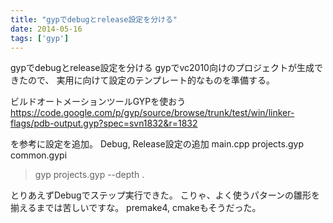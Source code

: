 ```yaml
---
title: "gypでdebugとrelease設定を分ける"
date: 2014-05-16
tags: ['gyp']
---
```


gypでdebugとrelease設定を分ける
gypでvc2010向けのプロジェクトが生成できたので、
実用に向けて設定のテンプレート的なものを準備する。

ビルドオートメーションツールGYPを使おう
https://code.google.com/p/gyp/source/browse/trunk/test/win/linker-flags/pdb-output.gyp?spec=svn1832&r=1832

を参考に設定を追加。
Debug, Release設定の追加
main.cpp
projects.gyp
common.gypi
> gyp projects.gyp --depth .

とりあえずDebugでステップ実行できた。
こりゃ、よく使うパターンの雛形を揃えるまでは苦しいですな。 premake4,
cmakeもそうだった。
